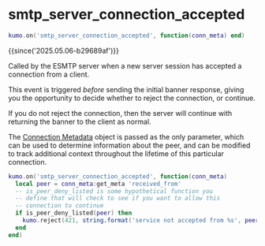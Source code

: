 # smtp_server_connection_accepted

```lua
kumo.on('smtp_server_connection_accepted', function(conn_meta) end)
```

{{since('2025.05.06-b29689af')}}

Called by the ESMTP server when a new server session has accepted
a connection from a client.

This event is triggered *before* sending the initial banner response, giving
you the opportunity to decide whether to reject the connection, or continue.

If you do not reject the connection, then the server will continue with
returning the banner to the client as normal.

The [Connection Metadata](../connectionmeta.md) object is passed as
the only parameter, which can be used to determine information about
the peer, and can be modified to track additional context throughout
the lifetime of this particular connection.

```lua
kumo.on('smtp_server_connection_accepted', function(conn_meta)
  local peer = conn_meta:get_meta 'received_from'
  -- is_peer_deny_listed is some hypothetical function you
  -- define that will check to see if you want to allow this
  -- connection to continue
  if is_peer_deny_listed(peer) then
    kumo.reject(421, string.format('service not accepted from %s', peer))
  end
end)
```

